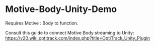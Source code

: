 # Motive-Body-Unity-Demo
Requires Motive : Body to function.

Consult this guide to connect Motive Body streaming to Unity: https://v20.wiki.optitrack.com/index.php?title=OptiTrack_Unity_Plugin

